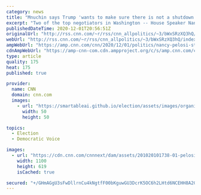 ```yaml
---
category: news
title: "Mnuchin says Trump 'wants to make sure there is not a shutdown' "
excerpt: "Two of the top negotiators in Washington -- House Speaker Nancy Pelosi and Treasury Secretary Steven Mnuchin -- spoke Tuesday afternoon about funding the government, weeks after talks broke down for a new stimulus package to respond to the Covid-19 pandemic and its economic fallout.\n    \n"
publishedDateTime: 2020-12-01T20:56:51Z
originalUrl: "http://rss.cnn.com/~r/rss/cnn_allpolitics/~3/bWxSRzXQ3hQ/index.html"
webUrl: "http://rss.cnn.com/~r/rss/cnn_allpolitics/~3/bWxSRzXQ3hQ/index.html"
ampWebUrl: "https://amp.cnn.com/cnn/2020/12/01/politics/nancy-pelosi-steve-mnuchin-stimulus/index.html"
cdnAmpWebUrl: "https://amp-cnn-com.cdn.ampproject.org/c/s/amp.cnn.com/cnn/2020/12/01/politics/nancy-pelosi-steve-mnuchin-stimulus/index.html"
type: article
quality: 175
heat: 175
published: true

provider:
  name: CNN
  domain: cnn.com
  images:
    - url: "https://smartableai.github.io/election/assets/images/organizations/cnn.com-50x50.jpg"
      width: 50
      height: 50

topics:
  - Election
  - Democratic Voice

images:
  - url: "https://cdn.cnn.com/cnnnext/dam/assets/201020101738-01-pelosi-mnuchin-split-super-tease.jpg"
    width: 1100
    height: 619
    isCached: true

secured: "+/GHmAGgU3sFwDllrnCu4kNgtfF00bKguwGU3DcrK5OC6h2LHtd6NCEHH8A2G1vHY/L77XVnWOAx6osfEd8HdyRJuDJ19WZ8jqla0WAQKP4Speeojze7JTE0lzy+6ZVIYE988J9wUddMVGf2GHDO06kkMq7Q0mzUCSbobOttyNnNIWgif/bcM5MIH/gWxLrfb+55GSCqoPzHCVIhKKfDdf0BtyqCo9LQOElHwfZsiGxQEqHybBp9pCuyIlaISvTC2PeRa+JFsD3l2jCzlJmWgcLtodrJ0GguCLIOiwyfaj8RcseSSi3LE5zUHaXBaBkU4M49k6NlBidd4DjRP/mNopKmm9etTKAi3sVCXc0DwkU=;o0qlvugH1PQA/qU4IRavyQ=="
---
```


